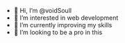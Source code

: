 - 👋 Hi, I’m @voidSoull
- 👀 I’m interested in web development
- 🌱 I’m currently improving my skills
- 💞️ I’m looking to be a pro in this



